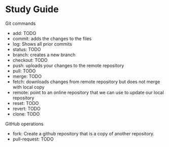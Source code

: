 # Study Guide

Git commands
- add: TODO
- commit: adds the changes to the files
- log: Shows all prior commits
- status: TODO
- branch: creates a new branch
- checkout: TODO
- push: uploads your changes to the remote repository
- pull: TODO
- merge: TODO
- fetch: downloads changes from remote repository but does not merge with local copy
- remote: point to an online repository that we can use to update our local repository
- reset: TODO
- revert: TODO
- clone: TODO

GitHub operations
- fork: Create a github repository that is a copy of another repository.
- pull-request: TODO
